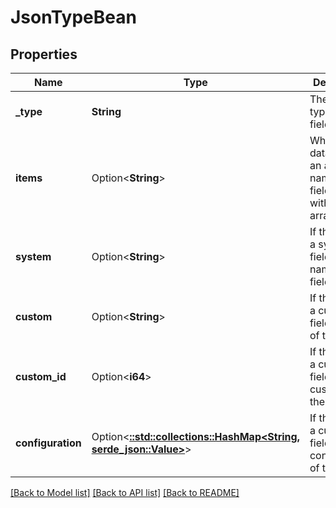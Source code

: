 # JsonTypeBean

## Properties

Name | Type | Description | Notes
------------ | ------------- | ------------- | -------------
**_type** | **String** | The data type of the field. | [readonly]
**items** | Option<**String**> | When the data type is an array, the name of the field items within the array. | [optional][readonly]
**system** | Option<**String**> | If the field is a system field, the name of the field. | [optional][readonly]
**custom** | Option<**String**> | If the field is a custom field, the URI of the field. | [optional][readonly]
**custom_id** | Option<**i64**> | If the field is a custom field, the custom ID of the field. | [optional][readonly]
**configuration** | Option<[**::std::collections::HashMap<String, serde_json::Value>**](serde_json::Value.md)> | If the field is a custom field, the configuration of the field. | [optional][readonly]

[[Back to Model list]](../README.md#documentation-for-models) [[Back to API list]](../README.md#documentation-for-api-endpoints) [[Back to README]](../README.md)


